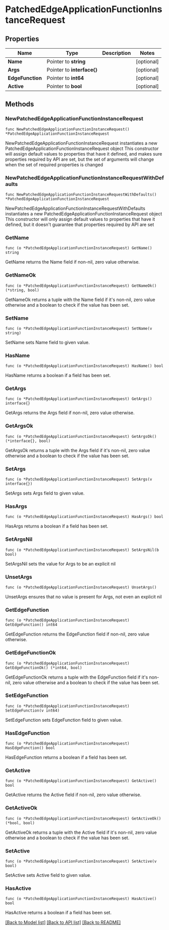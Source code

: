 # PatchedEdgeApplicationFunctionInstanceRequest

## Properties

Name | Type | Description | Notes
------------ | ------------- | ------------- | -------------
**Name** | Pointer to **string** |  | [optional] 
**Args** | Pointer to **interface{}** |  | [optional] 
**EdgeFunction** | Pointer to **int64** |  | [optional] 
**Active** | Pointer to **bool** |  | [optional] 

## Methods

### NewPatchedEdgeApplicationFunctionInstanceRequest

`func NewPatchedEdgeApplicationFunctionInstanceRequest() *PatchedEdgeApplicationFunctionInstanceRequest`

NewPatchedEdgeApplicationFunctionInstanceRequest instantiates a new PatchedEdgeApplicationFunctionInstanceRequest object
This constructor will assign default values to properties that have it defined,
and makes sure properties required by API are set, but the set of arguments
will change when the set of required properties is changed

### NewPatchedEdgeApplicationFunctionInstanceRequestWithDefaults

`func NewPatchedEdgeApplicationFunctionInstanceRequestWithDefaults() *PatchedEdgeApplicationFunctionInstanceRequest`

NewPatchedEdgeApplicationFunctionInstanceRequestWithDefaults instantiates a new PatchedEdgeApplicationFunctionInstanceRequest object
This constructor will only assign default values to properties that have it defined,
but it doesn't guarantee that properties required by API are set

### GetName

`func (o *PatchedEdgeApplicationFunctionInstanceRequest) GetName() string`

GetName returns the Name field if non-nil, zero value otherwise.

### GetNameOk

`func (o *PatchedEdgeApplicationFunctionInstanceRequest) GetNameOk() (*string, bool)`

GetNameOk returns a tuple with the Name field if it's non-nil, zero value otherwise
and a boolean to check if the value has been set.

### SetName

`func (o *PatchedEdgeApplicationFunctionInstanceRequest) SetName(v string)`

SetName sets Name field to given value.

### HasName

`func (o *PatchedEdgeApplicationFunctionInstanceRequest) HasName() bool`

HasName returns a boolean if a field has been set.

### GetArgs

`func (o *PatchedEdgeApplicationFunctionInstanceRequest) GetArgs() interface{}`

GetArgs returns the Args field if non-nil, zero value otherwise.

### GetArgsOk

`func (o *PatchedEdgeApplicationFunctionInstanceRequest) GetArgsOk() (*interface{}, bool)`

GetArgsOk returns a tuple with the Args field if it's non-nil, zero value otherwise
and a boolean to check if the value has been set.

### SetArgs

`func (o *PatchedEdgeApplicationFunctionInstanceRequest) SetArgs(v interface{})`

SetArgs sets Args field to given value.

### HasArgs

`func (o *PatchedEdgeApplicationFunctionInstanceRequest) HasArgs() bool`

HasArgs returns a boolean if a field has been set.

### SetArgsNil

`func (o *PatchedEdgeApplicationFunctionInstanceRequest) SetArgsNil(b bool)`

 SetArgsNil sets the value for Args to be an explicit nil

### UnsetArgs
`func (o *PatchedEdgeApplicationFunctionInstanceRequest) UnsetArgs()`

UnsetArgs ensures that no value is present for Args, not even an explicit nil
### GetEdgeFunction

`func (o *PatchedEdgeApplicationFunctionInstanceRequest) GetEdgeFunction() int64`

GetEdgeFunction returns the EdgeFunction field if non-nil, zero value otherwise.

### GetEdgeFunctionOk

`func (o *PatchedEdgeApplicationFunctionInstanceRequest) GetEdgeFunctionOk() (*int64, bool)`

GetEdgeFunctionOk returns a tuple with the EdgeFunction field if it's non-nil, zero value otherwise
and a boolean to check if the value has been set.

### SetEdgeFunction

`func (o *PatchedEdgeApplicationFunctionInstanceRequest) SetEdgeFunction(v int64)`

SetEdgeFunction sets EdgeFunction field to given value.

### HasEdgeFunction

`func (o *PatchedEdgeApplicationFunctionInstanceRequest) HasEdgeFunction() bool`

HasEdgeFunction returns a boolean if a field has been set.

### GetActive

`func (o *PatchedEdgeApplicationFunctionInstanceRequest) GetActive() bool`

GetActive returns the Active field if non-nil, zero value otherwise.

### GetActiveOk

`func (o *PatchedEdgeApplicationFunctionInstanceRequest) GetActiveOk() (*bool, bool)`

GetActiveOk returns a tuple with the Active field if it's non-nil, zero value otherwise
and a boolean to check if the value has been set.

### SetActive

`func (o *PatchedEdgeApplicationFunctionInstanceRequest) SetActive(v bool)`

SetActive sets Active field to given value.

### HasActive

`func (o *PatchedEdgeApplicationFunctionInstanceRequest) HasActive() bool`

HasActive returns a boolean if a field has been set.


[[Back to Model list]](../README.md#documentation-for-models) [[Back to API list]](../README.md#documentation-for-api-endpoints) [[Back to README]](../README.md)


